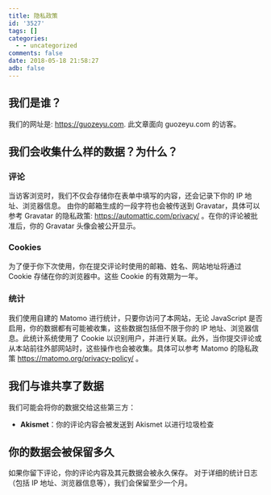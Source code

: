 ```yaml
---
title: 隐私政策
id: '3527'
tags: []
categories:
  - - uncategorized
comments: false
date: 2018-05-18 21:58:27
adb: false
---
```


## 我们是谁？

我们的网址是: https://guozeyu.com. 此文章面向 guozeyu.com 的访客。

## 我们会收集什么样的数据？为什么？

### 评论

当访客浏览时，我们不仅会存储你在表单中填写的内容，还会记录下你的 IP 地址、浏览器信息。 由你的邮箱生成的一段字符也会被传送到 Gravatar，具体可以参考 Gravatar 的隐私政策: https://automattic.com/privacy/ 。在你的评论被批准后，你的 Gravatar 头像会被公开显示。

### Cookies

为了便于你下次使用，你在提交评论时使用的邮箱、姓名、网站地址将通过 Cookie 存储在你的浏览器中。这些 Cookie 的有效期为一年。

### 统计

我们使用自建的 Matomo 进行统计，只要你访问了本网站，无论 JavaScript 是否启用，你的数据都有可能被收集，这些数据包括但不限于你的 IP 地址、浏览器信息。此统计系统使用了 Cookie 以识别用户，并进行关联。此外，当你提交评论或从本站前往外部网站时，这些操作也会被收集。具体可以参考 Matomo 的隐私政策 https://matomo.org/privacy-policy/ 。

## 我们与谁共享了数据

我们可能会将你的数据交给这些第三方：

*   **Akismet**：你的评论内容会被发送到 Akismet 以进行垃圾检查

## 你的数据会被保留多久

如果你留下评论，你的评论内容及其元数据会被永久保存。 对于详细的统计日志（包括 IP 地址、浏览器信息等），我们会保留至少一个月。